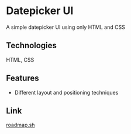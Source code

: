 # Datepicker UI

A simple datepicker UI using only HTML and CSS

## Technologies

HTML, CSS

## Features

- Different layout and positioning techniques

## Link

[roadmap.sh](https://roadmap.sh/projects/datepicker-ui)

